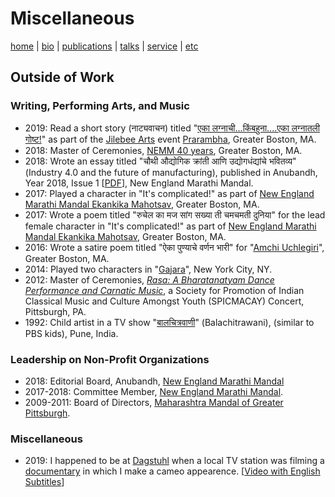 # Miscellaneous
[home](index.html) \| [bio](bio.html) \| [publications](publications.html) \| [talks](talks.html) \| [service](service.html) \| [etc](etc.html)

## Outside of Work

### Writing, Performing Arts, and Music
- 2019: Read a short story (नाट्यवाचन) titled "[एका लग्नाची...किंबहुना....एका लग्नातली गोष्ट!](http://asudhanwam.blogspot.com/2011/08/blog-post.html)" as part of the [Jilebee Arts](https://jilebeearts.org/) event [Prarambha](https://jilebeearts.org/current-events), Greater Boston, MA.
- 2018: Master of Ceremonies, [NEMM 40 years](https://www.facebook.com/events/2186358504707846/), Greater Boston, MA.
- 2018: Wrote an essay titled "चौथी औद्योगिक क्रांती आणि उद्योगधंद्यांचे भवितव्य" (Industry 4.0 and the future of manufacturing), published in Anubandh, Year 2018, Issue 1 \[[PDF](http://www.nemm.org/images/Anubandh/Anubandh_April18.pdf)\], New England Marathi Mandal. 
- 2017: Played a character in "It's complicated!" as part of [New England Marathi Mandal Ekankika Mahotsav](https://www.facebook.com/events/1455834907857596/), Greater Boston, MA.
- 2017: Wrote a poem titled "रुचेल का मज सांग सख्या ती चमचमती दुनिया" for the lead female character in "It's complicated!" as part of [New England Marathi Mandal Ekankika Mahotsav](https://www.facebook.com/events/1455834907857596/), Greater Boston, MA.
- 2016: Wrote a satire poem titled "ऐका पुण्याचे वर्णन भारी" for "[Amchi Uchlegiri](https://www.facebook.com/events/1701769383404252/)", Greater Boston, MA.
- 2014: Played two characters in "[Gajara](https://kalashriboston.org/past-programs)", New York City, NY.
- 2012: Master of Ceremonies, [*Rasa: A Bharatanatyam Dance Performance and Carnatic Music*](http://www.andrew.cmu.edu/user/macay/events/rasa.jpg), a Society for Promotion of Indian Classical Music and Culture Amongst Youth (SPICMACAY) Concert, Pittsburgh, PA.
- 1992: Child artist in a TV show "[बालचित्रवाणी](https://mr.wikipedia.org/wiki/%E0%A4%AC%E0%A4%BE%E0%A4%B2%E0%A4%9A%E0%A4%BF%E0%A4%A4%E0%A5%8D%E0%A4%B0%E0%A4%B5%E0%A4%BE%E0%A4%A3%E0%A5%80)" (Balachitrawani), (similar to PBS kids), Pune, India. 

### Leadership on Non-Profit Organizations
- 2018: Editorial Board, Anubandh, [New England Marathi Mandal](http://www.nemm.org/)
- 2017-2018: Committee Member, [New England Marathi Mandal](http://www.nemm.org).
- 2009-2011: Board of Directors, [Maharashtra Mandal of Greater Pittsburgh](http://www.mmpgh.org).

### Miscellaneous
- 2019: I happened to be at [Dagstuhl](https://www.dagstuhl.de/) when a local TV station was filming a [documentary](https://www.sr-mediathek.de/index.php?seite=7&id=73351) in which I make a cameo appearence. \[[Video with English Subtitles](https://www.dagstuhl.de/fileadmin/redaktion/Presse/Pressespiegel/2019-05-02-wims.htm)\]
